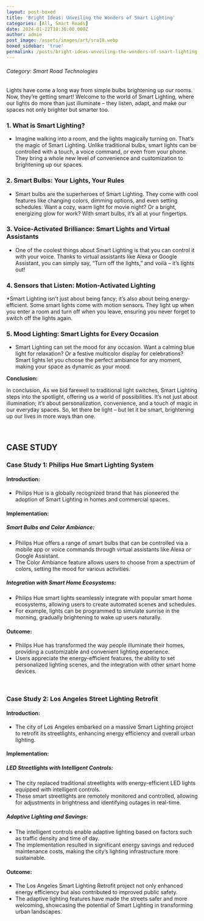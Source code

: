 ```yaml
---
layout: post-boxed
title: 'Bright Ideas: Unveiling the Wonders of Smart Lighting'
categories: [All, Smart Roads]
date: 2024-01-22T18:30:00.000Z
author: admin
post_image: /assets/images/art/sra18.webp
boxed_sidebar: 'true'
permalink: /posts/bright-ideas-unveiling-the-wonders-of-smart-lighting
---
```


###### Category: Smart Road Technologies

Lights have come a long way from simple bulbs brightening up our rooms. Now, they’re getting smart! Welcome to the world of Smart Lighting, where our lights do more than just illuminate – they listen, adapt, and make our spaces not only brighter but smarter too.

### 1. What is Smart Lighting?

* Imagine walking into a room, and the lights magically turning on. That’s the magic of Smart Lighting. Unlike traditional bulbs, smart lights can be controlled with a touch, a voice command, or even from your phone. They bring a whole new level of convenience and customization to brightening up our spaces.

### 2. Smart Bulbs: Your Lights, Your Rules

* Smart bulbs are the superheroes of Smart Lighting. They come with cool features like changing colors, dimming options, and even setting schedules. Want a cozy, warm light for movie night? Or a bright, energizing glow for work? With smart bulbs, it’s all at your fingertips.

### 3. Voice-Activated Brilliance: Smart Lights and Virtual Assistants

* One of the coolest things about Smart Lighting is that you can control it with your voice. Thanks to virtual assistants like Alexa or Google Assistant, you can simply say, “Turn off the lights,” and voilà – it’s lights out!

### 4. Sensors that Listen: Motion-Activated Lighting

\*Smart Lighting isn’t just about being fancy; it’s also about being energy-efficient. Some smart lights come with motion sensors. They light up when you enter a room and turn off when you leave, ensuring you never forget to switch off the lights again.

### 5. Mood Lighting: Smart Lights for Every Occasion

* Smart Lighting can set the mood for any occasion. Want a calming blue light for relaxation? Or a festive multicolor display for celebrations? Smart lights let you choose the perfect ambiance for any moment, making your space as dynamic as your mood.

<b>Conclusion:</b>

<p>

In conclusion, As we bid farewell to traditional light switches, Smart Lighting steps into the spotlight, offering us a world of possibilities. It’s not just about illumination; it’s about personalization, convenience, and a touch of magic in our everyday spaces. So, let there be light – but let it be smart, brightening up our lives in more ways than one.

</p>
<br>

## CASE STUDY

### Case Study 1: Philips Hue Smart Lighting System

#### Introduction:

* Philips Hue is a globally recognized brand that has pioneered the adoption of Smart Lighting in homes and commercial spaces.

#### Implementation:

##### Smart Bulbs and Color Ambiance:

* Philips Hue offers a range of smart bulbs that can be controlled via a mobile app or voice commands through virtual assistants like Alexa or Google Assistant.
* The Color Ambiance feature allows users to choose from a spectrum of colors, setting the mood for various activities.

##### Integration with Smart Home Ecosystems:

* Philips Hue smart lights seamlessly integrate with popular smart home ecosystems, allowing users to create automated scenes and schedules.
* For example, lights can be programmed to simulate sunrise in the morning, gradually brightening to wake up users naturally.

#### Outcome:

* Philips Hue has transformed the way people illuminate their homes, providing a customizable and convenient lighting experience.
* Users appreciate the energy-efficient features, the ability to set personalized lighting scenes, and the integration with other smart home devices.

<br>

### Case Study 2: Los Angeles Street Lighting Retrofit

#### Introduction:

* The city of Los Angeles embarked on a massive Smart Lighting project to retrofit its streetlights, enhancing energy efficiency and overall urban lighting.

#### Implementation:

##### LED Streetlights with Intelligent Controls:

* The city replaced traditional streetlights with energy-efficient LED lights equipped with intelligent controls.
* These smart streetlights are remotely monitored and controlled, allowing for adjustments in brightness and identifying outages in real-time.

##### Adaptive Lighting and Savings:

* The intelligent controls enable adaptive lighting based on factors such as traffic density and time of day.
* The implementation resulted in significant energy savings and reduced maintenance costs, making the city’s lighting infrastructure more sustainable.

#### Outcome:

* The Los Angeles Smart Lighting Retrofit project not only enhanced energy efficiency but also contributed to improved public safety.
* The adaptive lighting features have made the streets safer and more welcoming, showcasing the potential of Smart Lighting in transforming urban landscapes.
